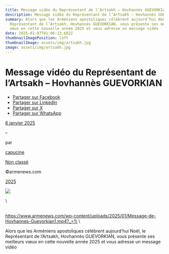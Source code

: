 ```yaml
---
title: Message vidéo du Représentant de l’Artsakh – Hovhannès GUEVORKIAN
description: Message vidéo du Représentant de l’Artsakh – Hovhannès GUEVORKIAN
summary: Alors que les Arméniens apostoliques célèbrent aujourd’hui Noël, le
  Représentant de l’Artsakh, Hovhannès GUEVORKIAN, vous présente ses meilleurs
  vœux en cette nouvelle année 2025 et vous adresse un message vidéo
date: 2025-01-07T01:06:13.682Z
thumbnailImagePosition: left
thumbnailImage: assets/img/artsakh.jpg
image: assets/img/artsakh.jpg
---
```

<!--StartFragment-->

# Message vidéo du Représentant de l’Artsakh – Hovhannès GUEVORKIAN

* [Partager sur Facebook](https://www.facebook.com/sharer/sharer.php?u=https%3A%2F%2Fwww.armenews.com%2Fmessage-video-du-representant-de-lartsakh-hovhannes-guevorkian%2F&title=Message%20vid%C3%A9o%20du%20Repr%C3%A9sentant%20de%20l%26rsquo%3BArtsakh%20%E2%80%93%20Hovhann%C3%A8s%20GUEVORKIAN)
* [Partager sur LinkedIn](https://www.linkedin.com/shareArticle?mini=true&url=https%3A%2F%2Fwww.armenews.com%2Fmessage-video-du-representant-de-lartsakh-hovhannes-guevorkian%2F&title=Message%20vid%C3%A9o%20du%20Repr%C3%A9sentant%20de%20l%26rsquo%3BArtsakh%20%E2%80%93%20Hovhann%C3%A8s%20GUEVORKIAN)
* [Partager sur X](https://x.com/share?url=https%3A%2F%2Fwww.armenews.com%2Fmessage-video-du-representant-de-lartsakh-hovhannes-guevorkian%2F&text=Message%20vid%C3%A9o%20du%20Repr%C3%A9sentant%20de%20l%26rsquo%3BArtsakh%20%E2%80%93%20Hovhann%C3%A8s%20GUEVORKIAN)
* [Partager sur WhatsApp](https://api.whatsapp.com/send?text=Message%20vid%C3%A9o%20du%20Repr%C3%A9sentant%20de%20l%26rsquo%3BArtsakh%20%E2%80%93%20Hovhann%C3%A8s%20GUEVORKIAN%20%E2%80%94%20https%3A%2F%2Fwww.armenews.com%2Fmessage-video-du-representant-de-lartsakh-hovhannes-guevorkian%2F)

[6 janvier 2025](https://www.armenews.com/message-video-du-representant-de-lartsakh-hovhannes-guevorkian/)

–

par

[capucine](https://www.armenews.com/author/capucine/)

[Non classé](https://www.armenews.com/categorie/non-classe/)

©armenews.com

[2025](https://www.armenews.com/message-video-du-representant-de-lartsakh-hovhannes-guevorkian/)

![](https://www.armenews.com/wp-content/uploads/2025/01/unnamed-2.jpg)

<!--EndFragment-->\
\
https://www.armenews.com/wp-content/uploads/2025/01/Message-de-Hovhannes-Guevorkian1.mp4?_=1\
\
<!--StartFragment-->

Alors que les Arméniens apostoliques célèbrent aujourd’hui Noël, le Représentant de l’Artsakh, Hovhannès GUEVORKIAN, vous présente ses meilleurs vœux en cette nouvelle année 2025 et vous adresse un message vidéo

<!--EndFragment-->